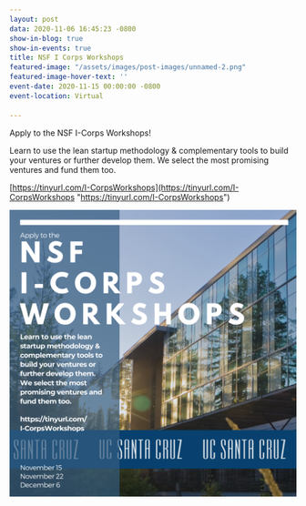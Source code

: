 ```yaml
---
layout: post
data: 2020-11-06 16:45:23 -0800
show-in-blog: true
show-in-events: true
title: NSF I Corps Workshops
featured-image: "/assets/images/post-images/unnamed-2.png"
featured-image-hover-text: ''
event-date: 2020-11-15 00:00:00 -0800
event-location: Virtual

---
```

Apply to the NSF I-Corps Workshops!

Learn to use the lean startup methodology & complementary tools to build your ventures or further develop them. We select the most promising ventures and fund them too.

[https://tinyurl.com/I-CorpsWorkshops](https://tinyurl.com/I-CorpsWorkshops "https://tinyurl.com/I-CorpsWorkshops")

![](/assets/images/post-images/unnamed-1.png)